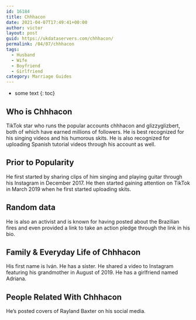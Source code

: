 ```yaml
---
id: 16184
title: Chhhacon
date: 2021-04-07T17:49:41+00:00
author: victor
layout: post
guid: https://ukdataservers.com/chhhacon/
permalink: /04/07/chhhacon
tags:
  - Husband
  - Wife
  - Boyfriend
  - Girlfriend
category: Marriage Guides
---
```


* some text
{: toc}


## Who is Chhhacon



TikTok star who runs the popular accounts chhhacon and glizzyglizbert, both of which have earned millions of followers. He is best recognized for his singing videos and his humorous skits. He is also recognized for uploading Spanish tutorial videos through his account as well. 

                
                
                
## Prior to Popularity



He first started by sharing clips of him singing and playing guitar through his Instagram in December 2017. He then started gaining attention on TikTok in March 2019 when he first started uploading skits. 

                
                
                
## Random data



He is also an activist and is known for having posted about the Brazilian fires and even provided a link to take an action pledge through the link in his bio. 

                
                
                
## Family & Everyday Life of Chhhacon



His first name is Iván. He has a sister. He shared a video to Instagram featuring his grandmother in August of 2019. He has a girlfriend named Adriana. 

                
                
                
## People Related With Chhhacon



He&#8217;s posted covers of Rayland Baxter on his social media. 

                
              
            
          
          
          